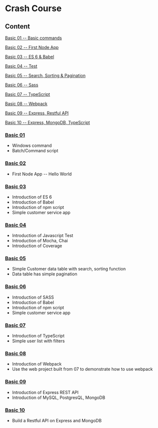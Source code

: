# Crash Course

## Content

[Basic 01 -- Basic commands](#basic-01)

[Basic 02 -- First Node App](#basic-02)

[Basic 03 -- ES 6 & Babel](#basic-03)

[Basic 04 -- Test ](#basic-04)

[Basic 05 -- Search, Sorting & Pagination ](#basic-05)

[Basic 06 -- Sass ](#basic-06)

[Basic 07 -- TypeScript ](#basic-07)

[Basic 08 -- Webpack ](#basic-08)

[Basic 09 -- Express, Restful API ](#basic-09)

[Basic 10 -- Express, MongoDB, TypeScript ](#basic-10)

### [Basic 01](./basic-01/syllabus.md)
* Windows command
* Batch/Command script

### [Basic 02](./basic-02/syllabus.md)
* First Node App -- Hello World

### [Basic 03](./basic-03/syllabus.md)
* Introduction of ES 6
* Introduction of Babel
* Introduction of npm script
* Simple customer service app

### [Basic 04](./basic-04/syllabus.md)
* Introduction of Javascript Test 
* Introduction of Mocha, Chai
* Introduction of Coverage

### [Basic 05](./basic-05/syllabus.md)
* Simple Customer data table with search, sorting function
* Data table has simple pagination

### [Basic 06](./basic-06/syllabus.md)
* Introduction of SASS
* Introduction of Babel
* Introduction of npm script
* Simple customer service app

### [Basic 07](./basic-07/syllabus.md)
* Introduction of TypeScript
* Simple user list with filters

### [Basic 08](./basic-08/syllabus.md)
* Introduction of Webpack
* Use the web project built from 07 to demonstrate how to use webpack

 ### [Basic 09](./basic-09/syllabus.md)
* Introduction of Express REST API
* Introduction of MySQL, PostgresQL, MongoDB

### [Basic 10](./basic-10/syllabus.md)
* Build a Restful API on Express and MongoDB



